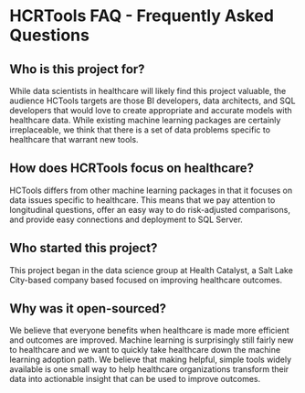 # HCRTools FAQ - Frequently Asked Questions

## Who is this project for?

While data scientists in healthcare will likely find this project valuable, the audience HCTools targets are those BI developers, data architects, and SQL developers that would love to create appropriate and accurate models with healthcare data. While existing machine learning packages are certainly irreplaceable, we think that there is a set of data problems specific to healthcare that warrant new tools.

## How does HCRTools focus on healthcare?
 
HCTools differs from other machine learning packages in that it focuses on data issues specific to healthcare. This means that we pay attention to longitudinal questions, offer an easy way to do risk-adjusted comparisons, and provide easy connections and deployment to SQL Server.

## Who started this project?

This project began in the data science group at Health Catalyst, a Salt Lake City-based company based focused on improving healthcare outcomes.

## Why was it open-sourced?

We believe that everyone benefits when healthcare is made more efficient and outcomes are improved. Machine learning is surprisingly still fairly new to healthcare and we want to quickly take healthcare down the machine learning adoption path. We believe that making helpful, simple tools widely available is one small way to help healthcare organizations transform their data into actionable insight that can be used to improve outcomes.

